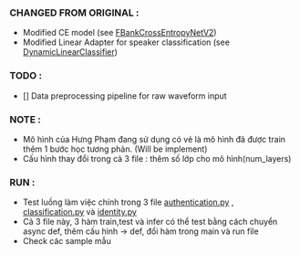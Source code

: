 ### CHANGED FROM ORIGINAL :
- Modified CE model (see [FBankCrossEntropyNetV2](./models/cross_entropy_model.py))
- Modified Linear Adapter for speaker classification (see [DynamicLinearClassifier](./models/classifier.py))

### TODO :
- [] Data preprocessing pipeline for raw waveform input
### NOTE :
- Mô hình của Hưng Phạm đang sử dụng có vẻ là mô hình đã được train thêm 1 bước học tương phản. (Will be implement)
- Cấu hình thay đổi trong cả 3 file : thêm số lớp cho mô hình(num_layers)

### RUN :
- Test luồng làm việc chính trong 3 file [authentication.py](./authentication.py) , [classification.py](./classification.py) và [identity.py](./identity.py)
- Cả 3 file này, 3 hàm train,test và infer có thể test bằng cách chuyển async def, thêm cấu hình -> def, đổi hàm trong main và run file
- Check các sample mẫu
